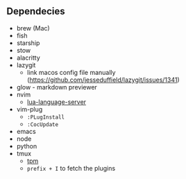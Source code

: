 ## Dependecies

- brew (Mac)
- fish
- starship
- stow
- alacritty
- lazygit
  - link macos config file manually (https://github.com/jesseduffield/lazygit/issues/1341)
- glow - markdown previewer
- nvim
  - [lua-language-server](https://github.com/sumneko/lua-language-server/wiki/Getting-Started)
- vim-plug
  - `:PLugInstall`
  - `:CocUpdate`
- emacs
- node
- python
- tmux
  - [tpm](https://github.com/tmux-plugins/tpm)
  - `prefix + I` to fetch the plugins

